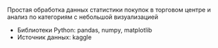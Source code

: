 Простая обработка данных статистики покупок в торговом центре и анализ по категориям с небольшой визуализацией
-  Библиотеки Python: pandas, numpy, matplotlib
-  Источник данных: kaggle
